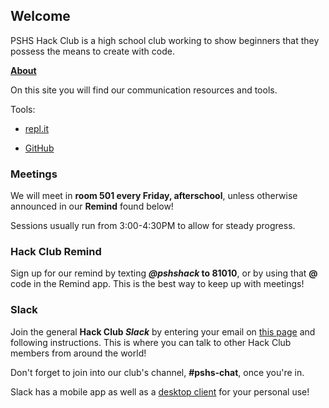 ## Welcome

PSHS Hack Club is a high school club working to show beginners that they possess the means to create with code.

[**About**](https://pshs.hackclub.com/about)

On this site you will find our communication resources and tools. 

Tools:

- [repl.it](https://repl.it/)

- [GitHub](https://github.com/)

### Meetings

We will meet in **room 501 every Friday, afterschool**, unless otherwise announced in our **Remind** found below!

Sessions usually run from 3:00-4:30PM to allow for steady progress.

### Hack Club Remind

Sign up for our remind by texting ***@pshshack* to 81010**, or by using that **@** code in the Remind app.
This is the best way to keep up with meetings!

### Slack

Join the general **Hack Club *Slack*** by entering your email on [this page](https://hackclub.com/slack_invite/) and following instructions.
This is where you can talk to other Hack Club members from around the world!

Don't forget to join into our club's channel, **#pshs-chat**, once you're in.

Slack has a mobile app as well as a [desktop client](https://slack.com/downloads/windows) for your personal use!